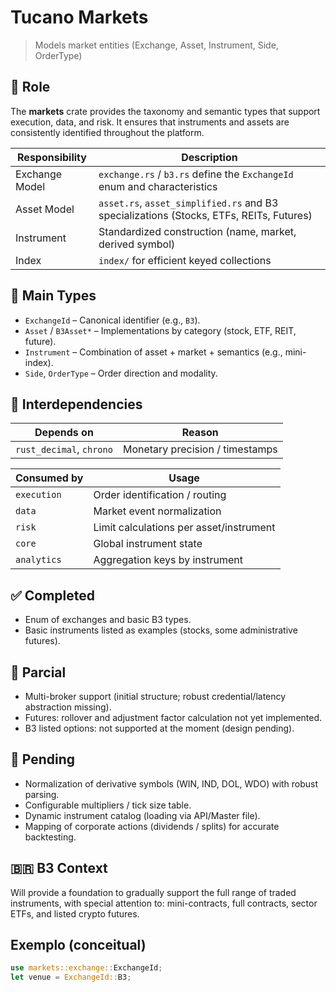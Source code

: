# Tucano Markets

> Models market entities (Exchange, Asset, Instrument, Side, OrderType)

## 🎯 Role
The **markets** crate provides the taxonomy and semantic types that support execution, data, and risk. It ensures that instruments and assets are consistently identified throughout the platform.

| Responsibility   | Description                                                                 |
|------------------|-----------------------------------------------------------------------------|
| Exchange Model   | `exchange.rs` / `b3.rs` define the `ExchangeId` enum and characteristics    |
| Asset Model      | `asset.rs`, `asset_simplified.rs` and B3 specializations (Stocks, ETFs, REITs, Futures) |
| Instrument       | Standardized construction (name, market, derived symbol)                    |
| Index            | `index/` for efficient keyed collections                                    |

## 🔑 Main Types
- `ExchangeId` – Canonical identifier (e.g., `B3`).
- `Asset` / `B3Asset*` – Implementations by category (stock, ETF, REIT, future).
- `Instrument` – Combination of asset + market + semantics (e.g., mini-index).
- `Side`, `OrderType` – Order direction and modality.

## 🔗 Interdependencies
| Depends on                | Reason                                 |
|---------------------------|----------------------------------------|
| `rust_decimal`, `chrono`  | Monetary precision / timestamps        |

| Consumed by   | Usage                                         |
|---------------|-----------------------------------------------|
| `execution`   | Order identification / routing                |
| `data`        | Market event normalization                    |
| `risk`        | Limit calculations per asset/instrument       |
| `core`        | Global instrument state                       |
| `analytics`   | Aggregation keys by instrument                |

## ✅ Completed
- Enum of exchanges and basic B3 types.
- Basic instruments listed as examples (stocks, some administrative futures).

## 🧪 Parcial

- Multi-broker support (initial structure; robust credential/latency abstraction missing).
- Futures: rollover and adjustment factor calculation not yet implemented.
- B3 listed options: not supported at the moment (design pending).


## 🚧 Pending
- Normalization of derivative symbols (WIN, IND, DOL, WDO) with robust parsing.
- Configurable multipliers / tick size table.
- Dynamic instrument catalog (loading via API/Master file).
- Mapping of corporate actions (dividends / splits) for accurate backtesting.


## 🇧🇷 B3 Context
Will provide a foundation to gradually support the full range of traded instruments, with special attention to: mini-contracts, full contracts, sector ETFs, and listed crypto futures.

## Exemplo (conceitual)
```rust
use markets::exchange::ExchangeId;
let venue = ExchangeId::B3;
```
